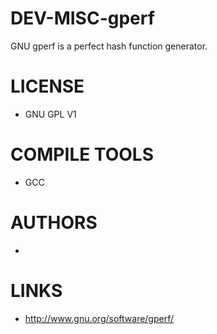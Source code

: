 DEV-MISC-gperf
==============

GNU gperf is a perfect hash function generator.

LICENSE
===============
* GNU GPL V1

COMPILE TOOLS
===============
* GCC

AUTHORS
===============
* 

LINKS
===============
* http://www.gnu.org/software/gperf/
